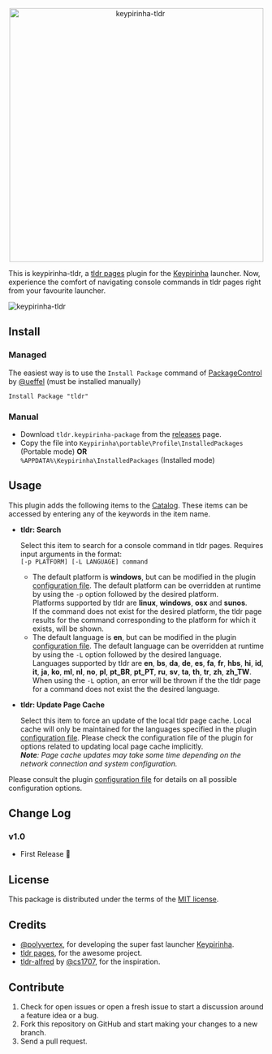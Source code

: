 <p align="center"><img alt="keypirinha-tldr" title="keypirinha-tldr" src="/assets/tldr_banner_readme.png" width="500" /></p>

This is keypirinha-tldr, a [tldr pages](https://tldr.sh) plugin for the
[Keypirinha](http://keypirinha.com) launcher. Now, experience the comfort of navigating console commands in tldr pages right from your favourite launcher. 

<p align="left"><img alt="keypirinha-tldr" title="keypirinha-tldr" src="/assets/screen_clipping.gif" /></p>

## Install

### Managed

The easiest way is to use the `Install Package` command of  [PackageControl](https://github.com/ueffel/Keypirinha-PackageControl) by [@ueffel](https://github.com/ueffel) (must be installed manually) 

`Install Package "tldr"`

### Manual

* Download `tldr.keypirinha-package` from the [releases](https://github.com/ronan696/keypirinha-tldr/releases) page.
* Copy the file into `Keypirinha\portable\Profile\InstalledPackages` (Portable mode) **OR**<br/>`%APPDATA%\Keypirinha\InstalledPackages` (Installed mode)


## Usage

This plugin adds the following items to the [Catalog](http://keypirinha.com/glossary.html#term-catalog). These items can be accessed by entering any of the keywords in the item name.
- **tldr: Search**

   Select this item to search for a console command in tldr pages. Requires input arguments in the format: <br/>
   `[-p PLATFORM] [-L LANGUAGE] command` <br/>
   - The default platform is **windows**, but can be modified in the plugin [configuration file](/src/tldr.ini). The default platform can be overridden at runtime by using the `-p` option followed by the desired platform. <br/>
   Platforms supported by tldr are **linux**, **windows**, **osx** and **sunos**. <br/>
   If the command does not exist for the desired platform, the tldr page results for the command corresponding to the platform for which it exists, will be shown.
   - The default language is **en**, but can be modified in the plugin [configuration file](/src/tldr.ini). The default language can be overridden at runtime by using the `-L` option followed by the desired language. <br/>
   Languages supported by tldr are **en**, **bs**, **da**, **de**, **es**, **fa**, **fr**, **hbs**, **hi**, **id**, **it**, **ja**, **ko**, **ml**, **nl**, **no**, **pl**, **pt_BR**, **pt_PT**, **ru**, **sv**, **ta**, **th**, **tr**, **zh**, **zh_TW**. <br/>
   When using the `-L` option, an error will be thrown if the the tldr page for a command does not exist the the desired language.
   

- **tldr: Update Page Cache**

   Select this item to force an update of the local tldr page cache. Local cache will only be maintained for the languages specified in the plugin [configuration file](/src/tldr.ini).
   Please check the configuration file of the plugin for options related to updating local page cache implicitly. <br/>
   _**Note**: Page cache updates may take some time depending on the network connection and system configuration._

Please consult the plugin [configuration file](/src/tldr.ini) for details on all possible configuration options.



## Change Log

### v1.0

* First Release :tada:


## License

This package is distributed under the terms of the [MIT license](/LICENSE).


## Credits

- [@polyvertex](https://github.com/polyvertex), for developing the super fast launcher [Keypirinha](https://keypirinha.com).
- [tldr pages](https://tldr.sh/), for the awesome project.
- [tldr-alfred](https://github.com/cs1707/tldr-alfred) by [@cs1707](https://github.com/cs1707), for the inspiration.


## Contribute

1. Check for open issues or open a fresh issue to start a discussion around a
   feature idea or a bug.
2. Fork this repository on GitHub and start making your changes to a new branch.
3. Send a pull request.

